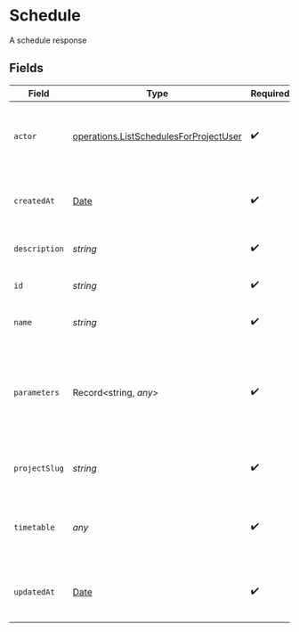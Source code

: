 # Schedule

A schedule response


## Fields

| Field                                                                                            | Type                                                                                             | Required                                                                                         | Description                                                                                      | Example                                                                                          |
| ------------------------------------------------------------------------------------------------ | ------------------------------------------------------------------------------------------------ | ------------------------------------------------------------------------------------------------ | ------------------------------------------------------------------------------------------------ | ------------------------------------------------------------------------------------------------ |
| `actor`                                                                                          | [operations.ListSchedulesForProjectUser](../../models/operations/listschedulesforprojectuser.md) | :heavy_check_mark:                                                                               | The attribution actor who will run the scheduled pipeline.                                       |                                                                                                  |
| `createdAt`                                                                                      | [Date](https://developer.mozilla.org/en-US/docs/Web/JavaScript/Reference/Global_Objects/Date)    | :heavy_check_mark:                                                                               | The date and time the pipeline was created.                                                      |                                                                                                  |
| `description`                                                                                    | *string*                                                                                         | :heavy_check_mark:                                                                               | Description of the schedule.                                                                     |                                                                                                  |
| `id`                                                                                             | *string*                                                                                         | :heavy_check_mark:                                                                               | The unique ID of the schedule.                                                                   |                                                                                                  |
| `name`                                                                                           | *string*                                                                                         | :heavy_check_mark:                                                                               | Name of the schedule.                                                                            |                                                                                                  |
| `parameters`                                                                                     | Record<string, *any*>                                                                            | :heavy_check_mark:                                                                               | Pipeline parameters represented as key-value pairs. Must contain branch or tag.                  | [object Object]                                                                                  |
| `projectSlug`                                                                                    | *string*                                                                                         | :heavy_check_mark:                                                                               | The project-slug for the schedule                                                                | gh/CircleCI-Public/api-preview-docs                                                              |
| `timetable`                                                                                      | *any*                                                                                            | :heavy_check_mark:                                                                               | Timetable that specifies when a schedule triggers.                                               |                                                                                                  |
| `updatedAt`                                                                                      | [Date](https://developer.mozilla.org/en-US/docs/Web/JavaScript/Reference/Global_Objects/Date)    | :heavy_check_mark:                                                                               | The date and time the pipeline was last updated.                                                 |                                                                                                  |